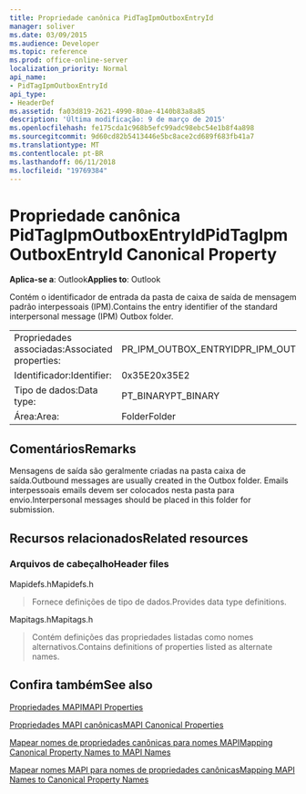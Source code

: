 ```yaml
---
title: Propriedade canônica PidTagIpmOutboxEntryId
manager: soliver
ms.date: 03/09/2015
ms.audience: Developer
ms.topic: reference
ms.prod: office-online-server
localization_priority: Normal
api_name:
- PidTagIpmOutboxEntryId
api_type:
- HeaderDef
ms.assetid: fa03d819-2621-4990-80ae-4140b83a8a85
description: 'Última modificação: 9 de março de 2015'
ms.openlocfilehash: fe175cda1c968b5efc99adc98ebc54e1b8f4a898
ms.sourcegitcommit: 9d60cd82b5413446e5bc8ace2cd689f683fb41a7
ms.translationtype: MT
ms.contentlocale: pt-BR
ms.lasthandoff: 06/11/2018
ms.locfileid: "19769384"
---
```

# <a name="pidtagipmoutboxentryid-canonical-property"></a><span data-ttu-id="bb631-103">Propriedade canônica PidTagIpmOutboxEntryId</span><span class="sxs-lookup"><span data-stu-id="bb631-103">PidTagIpmOutboxEntryId Canonical Property</span></span>

  
  
<span data-ttu-id="bb631-104">**Aplica-se a**: Outlook</span><span class="sxs-lookup"><span data-stu-id="bb631-104">**Applies to**: Outlook</span></span> 
  
<span data-ttu-id="bb631-105">Contém o identificador de entrada da pasta de caixa de saída de mensagem padrão interpessoais (IPM).</span><span class="sxs-lookup"><span data-stu-id="bb631-105">Contains the entry identifier of the standard interpersonal message (IPM) Outbox folder.</span></span> 
  
|||
|:-----|:-----|
|<span data-ttu-id="bb631-106">Propriedades associadas:</span><span class="sxs-lookup"><span data-stu-id="bb631-106">Associated properties:</span></span>  <br/> |<span data-ttu-id="bb631-107">PR_IPM_OUTBOX_ENTRYID</span><span class="sxs-lookup"><span data-stu-id="bb631-107">PR_IPM_OUTBOX_ENTRYID</span></span>  <br/> |
|<span data-ttu-id="bb631-108">Identificador:</span><span class="sxs-lookup"><span data-stu-id="bb631-108">Identifier:</span></span>  <br/> |<span data-ttu-id="bb631-109">0x35E2</span><span class="sxs-lookup"><span data-stu-id="bb631-109">0x35E2</span></span>  <br/> |
|<span data-ttu-id="bb631-110">Tipo de dados:</span><span class="sxs-lookup"><span data-stu-id="bb631-110">Data type:</span></span>  <br/> |<span data-ttu-id="bb631-111">PT_BINARY</span><span class="sxs-lookup"><span data-stu-id="bb631-111">PT_BINARY</span></span>  <br/> |
|<span data-ttu-id="bb631-112">Área:</span><span class="sxs-lookup"><span data-stu-id="bb631-112">Area:</span></span>  <br/> |<span data-ttu-id="bb631-113">Folder</span><span class="sxs-lookup"><span data-stu-id="bb631-113">Folder</span></span>  <br/> |
   
## <a name="remarks"></a><span data-ttu-id="bb631-114">Comentários</span><span class="sxs-lookup"><span data-stu-id="bb631-114">Remarks</span></span>

<span data-ttu-id="bb631-115">Mensagens de saída são geralmente criadas na pasta caixa de saída.</span><span class="sxs-lookup"><span data-stu-id="bb631-115">Outbound messages are usually created in the Outbox folder.</span></span> <span data-ttu-id="bb631-116">Emails interpessoais emails devem ser colocados nesta pasta para envio.</span><span class="sxs-lookup"><span data-stu-id="bb631-116">Interpersonal messages should be placed in this folder for submission.</span></span> 
  
## <a name="related-resources"></a><span data-ttu-id="bb631-117">Recursos relacionados</span><span class="sxs-lookup"><span data-stu-id="bb631-117">Related resources</span></span>

### <a name="header-files"></a><span data-ttu-id="bb631-118">Arquivos de cabeçalho</span><span class="sxs-lookup"><span data-stu-id="bb631-118">Header files</span></span>

<span data-ttu-id="bb631-119">Mapidefs.h</span><span class="sxs-lookup"><span data-stu-id="bb631-119">Mapidefs.h</span></span>
  
> <span data-ttu-id="bb631-120">Fornece definições de tipo de dados.</span><span class="sxs-lookup"><span data-stu-id="bb631-120">Provides data type definitions.</span></span>
    
<span data-ttu-id="bb631-121">Mapitags.h</span><span class="sxs-lookup"><span data-stu-id="bb631-121">Mapitags.h</span></span>
  
> <span data-ttu-id="bb631-122">Contém definições das propriedades listadas como nomes alternativos.</span><span class="sxs-lookup"><span data-stu-id="bb631-122">Contains definitions of properties listed as alternate names.</span></span>
    
## <a name="see-also"></a><span data-ttu-id="bb631-123">Confira também</span><span class="sxs-lookup"><span data-stu-id="bb631-123">See also</span></span>



[<span data-ttu-id="bb631-124">Propriedades MAPI</span><span class="sxs-lookup"><span data-stu-id="bb631-124">MAPI Properties</span></span>](mapi-properties.md)
  
[<span data-ttu-id="bb631-125">Propriedades MAPI canônicas</span><span class="sxs-lookup"><span data-stu-id="bb631-125">MAPI Canonical Properties</span></span>](mapi-canonical-properties.md)
  
[<span data-ttu-id="bb631-126">Mapear nomes de propriedades canônicas para nomes MAPI</span><span class="sxs-lookup"><span data-stu-id="bb631-126">Mapping Canonical Property Names to MAPI Names</span></span>](mapping-canonical-property-names-to-mapi-names.md)
  
[<span data-ttu-id="bb631-127">Mapear nomes MAPI para nomes de propriedades canônicas</span><span class="sxs-lookup"><span data-stu-id="bb631-127">Mapping MAPI Names to Canonical Property Names</span></span>](mapping-mapi-names-to-canonical-property-names.md)

